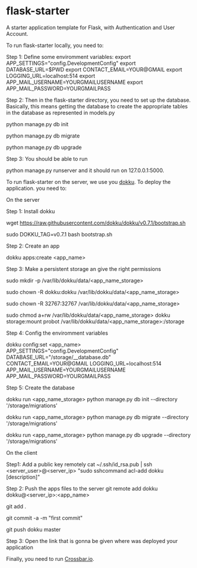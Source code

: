 # flask-starter
A starter application template for Flask, with Authentication and User Account.

To run flask-starter locally, you need to:

Step 1: Define some enviromment variables:
export APP_SETTINGS="config.DevelopmentConfig"
export DATABASE_URL=$PWD
export CONTACT_EMAIL=YOUR@GMAIL
export LOGGING_URL=localhost:514
export APP_MAIL_USERNAME=YOURGMAILUSERNAME
export APP_MAIL_PASSWORD=YOURGMAILPASS


Step 2: Then in the flask-starter directory, you need to set up the database. Basically, this means getting the database to create the appropriate tables in the database as represented in models.py

python manage.py db init

python manage.py db migrate

python manage.py db upgrade


Step 3: You should be able to run 

python manage.py runserver
and it should run on 127.0.0.1:5000.

To run flask-starter on the server, we use you [dokku](http://dokku.viewdocs.io/dokku). To deploy the application. you need to:

On the server

Step 1: Install dokku

wget https://raw.githubusercontent.com/dokku/dokku/v0.7.1/bootstrap.sh

sudo DOKKU_TAG=v0.7.1 bash bootstrap.sh 

Step 2: Create an app

dokku apps:create <app_name>

Step 3: Make a persistent storage an give the right permissions

sudo mkdir -p  /var/lib/dokku/data/<app_name_storage>

sudo chown -R dokku:dokku /var/lib/dokku/data/<app_name_storage>

sudo chown -R 32767:32767 /var/lib/dokku/data/<app_name_storage>

sudo chmod a+rw /var/lib/dokku/data/<app_name_storage>
dokku storage:mount probot /var/lib/dokku/data/<app_name_storage>:/storage

Step 4: Config the enviromment variables

dokku config:set <app_name> APP_SETTINGS="config.DevelopmentConfig" DATABASE_URL="/storage/__database.db" CONTACT_EMAIL=YOUR@GMAIL LOGGING_URL=localhost:514 APP_MAIL_USERNAME=YOURGMAILUSERNAME APP_MAIL_PASSWORD=YOURGMAILPASS

Step 5: Create the database

dokku run <app_name_storage> python manage.py db init    --directory '/storage/migrations'

dokku run <app_name_storage> python manage.py db migrate --directory '/storage/migrations'

dokku run <app_name_storage> python manage.py db upgrade --directory '/storage/migrations'

On the client

Step1: Add a public key remotely
cat ~/.ssh/id_rsa.pub | ssh <server_user>@<server_ip> "sudo sshcommand acl-add dokku [description]"

Step 2: Push the apps files to the server
git remote add dokku dokku@<server_ip>:<app_name>

git add .

git commit -a -m "first commit"

git push dokku master

Step 3: Open the link that is gonna be given where was deployed your application




Finally, you need to run  [Crossbar.io]().
